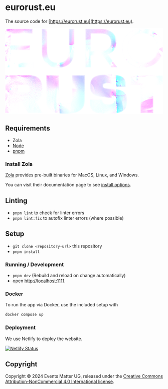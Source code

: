 # eurorust.eu

The source code for [https://eurorust.eu](https://eurorust.eu).

![EuroRust logo](./static/images/eurorust-logo-light.png)

## Requirements

- Zola
- [Node](https://nodejs.org/en)
- [pnpm](https://pnpm.io)

### Install Zola

[Zola](https://www.getzola.org) provides pre-built binaries for MacOS, Linux, and Windows.

You can visit their documentation page to see [install options](https://www.getzola.org/documentation/getting-started/installation/).

## Linting

- `pnpm lint` to check for linter errors
- `pnpm lint:fix` to autofix linter errors (where possible)

## Setup

- `git clone <repository-url>` this repository
- `pnpm install`

### Running / Development

- `pnpm dev` (Rebuild and reload on change automatically)
- open [http://localhost:1111](http://localhost:1111).

### Docker

To run the app via Docker, use the included setup with

```bash
docker compose up
```

### Deployment

We use Netlify to deploy the website.

[![Netlify Status](https://api.netlify.com/api/v1/badges/432a733d-01fd-432f-b6c8-ca501df19245/deploy-status)](https://app.netlify.com/sites/startling-centaur-29ca5a/deploys)

## Copyright

Copyright &copy; 2024 Events Matter UG, released under the
[Creative Commons Attribution-NonCommercial 4.0 International license](https://creativecommons.org/licenses/by-nc/4.0/).
